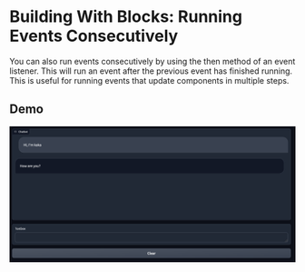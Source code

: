 # Building With Blocks: Running Events Consecutively

You can also run events consecutively by using the then method of an event listener. This will run an event after the previous event has finished running. This is useful for running events that update components in multiple steps.

## Demo

![](images/demo.png)
